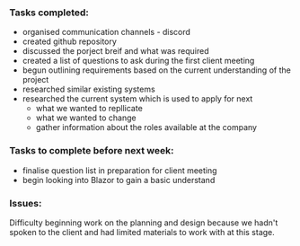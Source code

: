 ### Tasks completed:
- organised communication channels - discord
- created github repository
- discussed the porject breif and what was required
- created a list of questions to ask during the first client meeting
- begun outlining requirements based on the current understanding of the project
- researched similar existing systems
- researched the current system which is used to apply for next
    - what we wanted to repllicate
    - what we wanted to change
    - gather information about the roles available at the company

### Tasks to complete before next week:
- finalise question list in preparation for client meeting
- begin looking into Blazor to gain a basic understand

### Issues:
Difficulty beginning work on the planning and design because we hadn't spoken to the client and had limited materials to work with at this stage.
